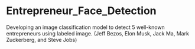 # Entrepreneur_Face_Detection
Developing an image classification model to detect 5 well-known entrepreneurs using labeled image.  (Jeff Bezos, Elon Musk, Jack Ma, Mark Zuckerberg, and Steve Jobs)
